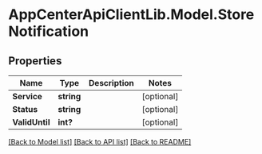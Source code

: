 # AppCenterApiClientLib.Model.StoreNotification
## Properties

Name | Type | Description | Notes
------------ | ------------- | ------------- | -------------
**Service** | **string** |  | [optional] 
**Status** | **string** |  | [optional] 
**ValidUntil** | **int?** |  | [optional] 

[[Back to Model list]](../README.md#documentation-for-models) [[Back to API list]](../README.md#documentation-for-api-endpoints) [[Back to README]](../README.md)

